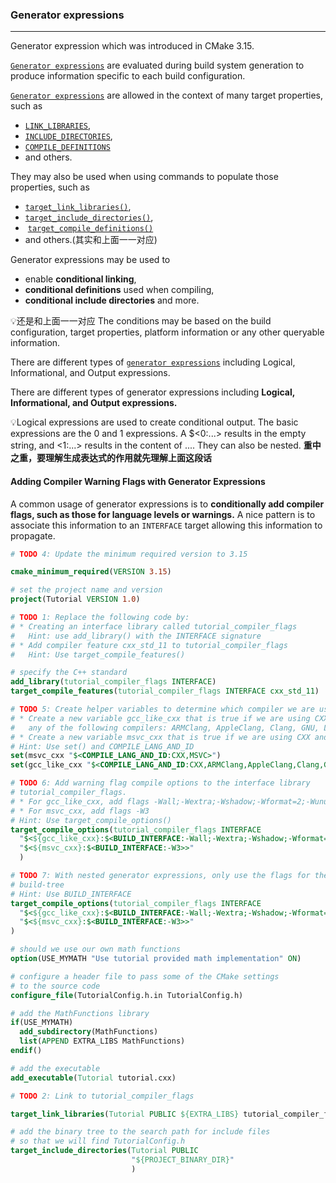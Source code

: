 ### Generator expressions
---
Generator expression which was introduced in CMake 3.15.

[`Generator expressions`](https://cmake.org/cmake/help/v3.25/manual/cmake-generator-expressions.7.html#manual:cmake-generator-expressions(7) "cmake-generator-expressions(7)") are evaluated during build system generation to produce information specific to each build configuration.

[`Generator expressions`](https://cmake.org/cmake/help/v3.25/manual/cmake-generator-expressions.7.html#manual:cmake-generator-expressions(7) "cmake-generator-expressions(7)") are allowed in the context of many target properties, such as
- [`LINK_LIBRARIES`](https://cmake.org/cmake/help/v3.25/prop_tgt/LINK_LIBRARIES.html#prop_tgt:LINK_LIBRARIES "LINK_LIBRARIES"), 
- [`INCLUDE_DIRECTORIES`](https://cmake.org/cmake/help/v3.25/prop_tgt/INCLUDE_DIRECTORIES.html#prop_tgt:INCLUDE_DIRECTORIES "INCLUDE_DIRECTORIES"), 
- [`COMPILE_DEFINITIONS`](https://cmake.org/cmake/help/v3.25/prop_tgt/COMPILE_DEFINITIONS.html#prop_tgt:COMPILE_DEFINITIONS "COMPILE_DEFINITIONS")
- and others. 

They may also be used when using commands to populate those properties, such as 
- [`target_link_libraries()`](https://cmake.org/cmake/help/v3.25/command/target_link_libraries.html#command:target_link_libraries "target_link_libraries"),
- [`target_include_directories()`](https://cmake.org/cmake/help/v3.25/command/target_include_directories.html#command:target_include_directories "target_include_directories"),
-  [`target_compile_definitions()`](https://cmake.org/cmake/help/v3.25/command/target_compile_definitions.html#command:target_compile_definitions "target_compile_definitions") 
- and others.(其实和上面一一对应)

Generator expressions may be used to 
- enable **conditional linking**, 
- **conditional definitions** used when compiling, 
- **conditional include directories** and more. 

💡还是和上面一一对应
The conditions may be based on the build configuration, target properties, platform information or any other queryable information.

There are different types of [`generator expressions`](https://cmake.org/cmake/help/v3.25/manual/cmake-generator-expressions.7.html#manual:cmake-generator-expressions(7) "cmake-generator-expressions(7)") including Logical, Informational, and Output expressions.

There are different types of generator expressions including **Logical, Informational, and Output expressions.**

💡Logical expressions are used to create conditional output. The basic expressions are the 0 and 1 expressions. A $<0:...> results in the empty string, and <1:...> results in the content of .... They can also be nested.
**重中之重，要理解生成表达式的作用就先理解上面这段话**

#### Adding Compiler Warning Flags with Generator Expressions
A common usage of generator expressions is to **conditionally add compiler flags, such as those for language levels or warnings.** A nice pattern is to associate this information to an `INTERFACE` target allowing this information to propagate.

```cmake 
# TODO 4: Update the minimum required version to 3.15

cmake_minimum_required(VERSION 3.15)

# set the project name and version
project(Tutorial VERSION 1.0)

# TODO 1: Replace the following code by:
# * Creating an interface library called tutorial_compiler_flags
#   Hint: use add_library() with the INTERFACE signature
# * Add compiler feature cxx_std_11 to tutorial_compiler_flags
#   Hint: Use target_compile_features()

# specify the C++ standard
add_library(tutorial_compiler_flags INTERFACE)
target_compile_features(tutorial_compiler_flags INTERFACE cxx_std_11)

# TODO 5: Create helper variables to determine which compiler we are using:
# * Create a new variable gcc_like_cxx that is true if we are using CXX and
#   any of the following compilers: ARMClang, AppleClang, Clang, GNU, LCC
# * Create a new variable msvc_cxx that is true if we are using CXX and MSVC
# Hint: Use set() and COMPILE_LANG_AND_ID
set(msvc_cxx "$<COMPILE_LANG_AND_ID:CXX,MSVC>")
set(gcc_like_cxx "$<COMPILE_LANG_AND_ID:CXX,ARMClang,AppleClang,Clang,GNU,LCC>")

# TODO 6: Add warning flag compile options to the interface library
# tutorial_compiler_flags.
# * For gcc_like_cxx, add flags -Wall;-Wextra;-Wshadow;-Wformat=2;-Wunused
# * For msvc_cxx, add flags -W3
# Hint: Use target_compile_options()
target_compile_options(tutorial_compiler_flags INTERFACE
  "$<${gcc_like_cxx}:$<BUILD_INTERFACE:-Wall;-Wextra;-Wshadow;-Wformat=2;-Wunused>>"
  "$<${msvc_cxx}:$<BUILD_INTERFACE:-W3>>"
  )

# TODO 7: With nested generator expressions, only use the flags for the
# build-tree
# Hint: Use BUILD_INTERFACE
target_compile_options(tutorial_compiler_flags INTERFACE
  "$<${gcc_like_cxx}:$<BUILD_INTERFACE:-Wall;-Wextra;-Wshadow;-Wformat=2;-Wunused>>"
  "$<${msvc_cxx}:$<BUILD_INTERFACE:-W3>>"
)

# should we use our own math functions
option(USE_MYMATH "Use tutorial provided math implementation" ON)

# configure a header file to pass some of the CMake settings
# to the source code
configure_file(TutorialConfig.h.in TutorialConfig.h)

# add the MathFunctions library
if(USE_MYMATH)
  add_subdirectory(MathFunctions)
  list(APPEND EXTRA_LIBS MathFunctions)
endif()

# add the executable
add_executable(Tutorial tutorial.cxx)

# TODO 2: Link to tutorial_compiler_flags

target_link_libraries(Tutorial PUBLIC ${EXTRA_LIBS} tutorial_compiler_flags)

# add the binary tree to the search path for include files
# so that we will find TutorialConfig.h
target_include_directories(Tutorial PUBLIC
                           "${PROJECT_BINARY_DIR}"
                           )
```